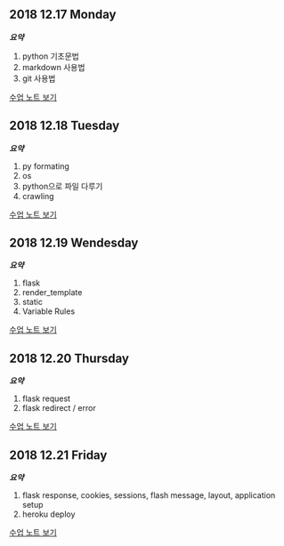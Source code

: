 ## 2018 12.17 Monday

***요약***

1. python 기초문법
2. markdown 사용법
3. git 사용법

[수업 노트 보기](2018/December/1217/README.md)

## 2018 12.18 Tuesday

***요약***

1. py formating
2. os
3. python으로 파일 다루기
4. crawling

[수업 노트 보기](2018/December/1218/README.md)

## 2018 12.19 Wendesday

***요약***

1. flask
2. render_template
3. static
4. Variable Rules

[수업 노트 보기](2018/December/1219/README.md)

## 2018 12.20 Thursday

***요약***

1. flask request
2. flask redirect / error

[수업 노트 보기](2018/December/1220/README.md)

## 2018 12.21 Friday

***요약***

1. flask response, cookies, sessions, flash message, layout, application setup
2. heroku deploy

[수업 노트 보기](2018/December/1221/README.md)
